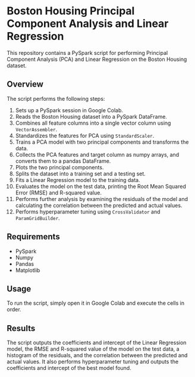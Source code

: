 # Boston Housing Principal Component Analysis and Linear Regression

This repository contains a PySpark script for performing Principal Component Analysis (PCA) and Linear Regression on the Boston Housing dataset.

## Overview

The script performs the following steps:

1. Sets up a PySpark session in Google Colab.
2. Reads the Boston Housing dataset into a PySpark DataFrame.
3. Combines all feature columns into a single vector column using `VectorAssembler`.
4. Standardizes the features for PCA using `StandardScaler`.
5. Trains a PCA model with two principal components and transforms the data.
6. Collects the PCA features and target column as numpy arrays, and converts them to a pandas DataFrame.
7. Plots the two principal components.
8. Splits the dataset into a training set and a testing set.
9. Fits a Linear Regression model to the training data.
10. Evaluates the model on the test data, printing the Root Mean Squared Error (RMSE) and R-squared value.
11. Performs further analysis by examining the residuals of the model and calculating the correlation between the predicted and actual values.
12. Performs hyperparameter tuning using `CrossValidator` and `ParamGridBuilder`.

## Requirements

- PySpark
- Numpy
- Pandas
- Matplotlib

## Usage

To run the script, simply open it in Google Colab and execute the cells in order.

## Results

The script outputs the coefficients and intercept of the Linear Regression model, the RMSE and R-squared value of the model on the test data, a histogram of the residuals, and the correlation between the predicted and actual values. It also performs hyperparameter tuning and outputs the coefficients and intercept of the best model found.
